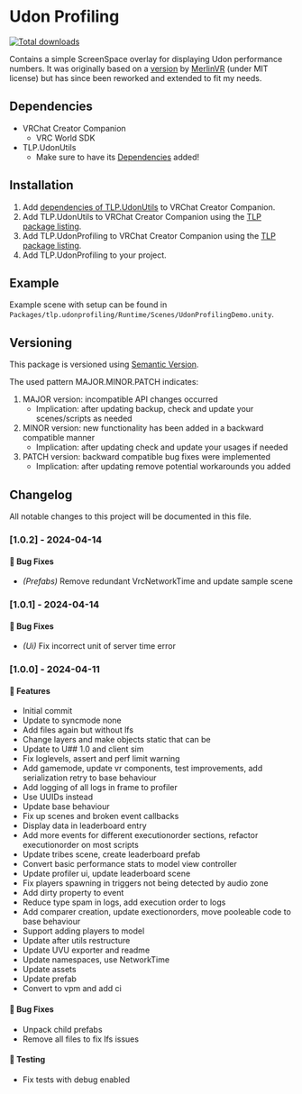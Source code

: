 # Udon Profiling

[![Total downloads](https://img.shields.io/github/downloads/Guribo/UdonProfiling/total?style=flat-square&logo=appveyor)](https://github.com/Guribo/Profiling/releases)

Contains a simple ScreenSpace overlay for displaying Udon performance numbers.
It was originally based on a [version](https://gist.github.com/MerlinVR/2da80b29361588ddb556fd8d3f3f47b5) by [MerlinVR](https://github.com/merlinvr) (under MIT license) but has since been reworked and extended to fit my needs.

## Dependencies

 - VRChat Creator Companion
	- VRC World SDK
 - TLP.UdonUtils
	- Make sure to have its [Dependencies](https://github.com/Guribo/UdonUtils?tab=readme-ov-file#dependencies) added!
 
## Installation

1. Add [dependencies of TLP.UdonUtils](https://github.com/Guribo/UdonUtils?tab=readme-ov-file#dependencies) to VRChat Creator Companion.
2. Add TLP.UdonUtils to VRChat Creator Companion using the [TLP package listing](https://guribo.github.io/TLP/).
3. Add TLP.UdonProfiling to VRChat Creator Companion using the [TLP package listing](https://guribo.github.io/TLP/).
4. Add TLP.UdonProfiling to your project.

## Example

Example scene with setup can be found in `Packages/tlp.udonprofiling/Runtime/Scenes/UdonProfilingDemo.unity`.
 
## Versioning

This package is versioned using [Semantic Version](https://semver.org/).

The used pattern MAJOR.MINOR.PATCH indicates: 

1. MAJOR version: incompatible API changes occurred
   - Implication: after updating backup, check and update your scenes/scripts as needed
2. MINOR version: new functionality has been added in a backward compatible manner
   - Implication: after updating check and update your usages if needed
3. PATCH version: backward compatible bug fixes were implemented
   - Implication: after updating remove potential workarounds you added

## Changelog

All notable changes to this project will be documented in this file.

### [1.0.2] - 2024-04-14

#### 🐛 Bug Fixes

- *(Prefabs)* Remove redundant VrcNetworkTime and update sample scene

### [1.0.1] - 2024-04-14

#### 🐛 Bug Fixes

- *(Ui)* Fix incorrect unit of server time error

### [1.0.0] - 2024-04-11

#### 🚀 Features

- Initial commit
- Update to syncmode none
- Add files again but without lfs
- Change layers and make objects static that can be
- Update to U## 1.0 and client sim
- Fix loglevels, assert and perf limit warning
- Add gamemode, update vr components, test improvements, add serialization retry to base behaviour
- Add logging of all logs in frame to profiler
- Use UUIDs instead
- Update base behaviour
- Fix up scenes and broken event callbacks
- Display data in leaderboard entry
- Add more events for different executionorder sections, refactor executionorder on most scripts
- Update tribes scene, create leaderboard prefab
- Convert basic performance stats to model view controller
- Update profiler ui, update leaderboard scene
- Fix players spawning in triggers not being detected by audio zone
- Add dirty property to event
- Reduce type spam in logs, add execution order to logs
- Add comparer creation, update exectionorders, move pooleable code to base behaviour
- Support adding players to model
- Update after utils restructure
- Update UVU exporter and readme
- Update namespaces, use NetworkTime
- Update assets
- Update prefab
- Convert to vpm and add ci

#### 🐛 Bug Fixes

- Unpack child prefabs
- Remove all files to fix lfs issues

#### 🧪 Testing

- Fix tests with debug enabled

<!-- generated by git-cliff -->

